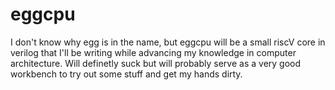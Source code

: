 # eggcpu
I don't know why egg is in the name, but eggcpu will be a small riscV core in verilog that I'll be writing while advancing my knowledge in computer architecture. Will definetly suck but will probably serve as a very good workbench to try out some stuff and get my hands dirty.

